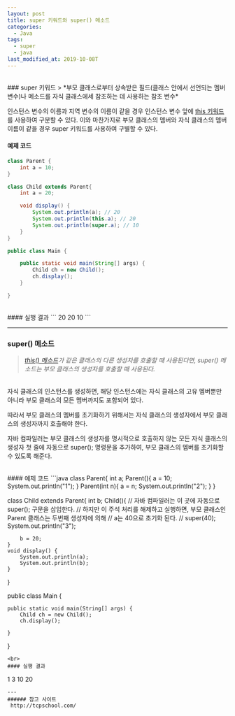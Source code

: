 ```yaml
---
layout: post
title: super 키워드와 super() 메소드
categories:
  - Java
tags:
  - super
  - java
last_modified_at: 2019-10-08T
---
```

<br>
### super 키워드
> *부모 클래스로부터 상속받은 필드(클래스 안에서 선언되는 멤버 변수)나 메소드를 자식 클래스에세 참조하는 데 사용하는 참조 변수*

<br>

인스턴스 변수의 이름과 지역 변수의 이름이 같을 경우 인스턴스 변수 앞에 [this 키워드](https://jaden2208.github.io/java/2019/10/08/java-this.html)를 사용하여 구분할 수 있다. 이와 마찬가지로 부모 클래스의 멤버와 자식 클래스의 멤버 이름이 같을 경우 super 키워드를 사용하여 구별할 수 있다.
<br>

#### 예제 코드
```java
class Parent {
	int a = 10;
}

class Child extends Parent{
	int a = 20;

	void display() {
		System.out.println(a); // 20
		System.out.println(this.a); // 20
		System.out.println(super.a); // 10
	}
}

public class Main {

	public static void main(String[] args) {
		Child ch = new Child();
		ch.display();
	}

}
```

<br>
#### 실행 결과
```
20
20
10
```
<br>

---

### super() 메소드
> *[this() 메소드](https://jaden2208.github.io/java/2019/10/08/java-this.html)가 같은 클래스의 다른 생성자를 호출할 때 사용된다면, super() 메소드는 부모 클래스의 생성자를 호출할 때 사용된다.*

<br>
자식 클래스의 인스턴스를 생성하면, 해당 인스턴스에는 자식 클래스의 고유 멤버뿐만 아니라 부모 클래스의 모든 멤버까지도 포함되어 있다.

따라서 부모 클래스의 멤버를 초기화하기 위해서는 자식 클래스의 생성자에서 부모 클래스의 생성자까지 호출해야 한다.

자바 컴파일러는 부모 클래스의 생성자를 명시적으로 호출하지 않는 모든 자식 클래스의 생성자 첫 줄에 자동으로 super(); 명령문을 추가하여, 부모 클래스의 멤버를 초기화할 수 있도록 해준다.

<br>
#### 예제 코드
```java
class Parent{
	int a;
	Parent(){
		a = 10;
		System.out.println("1");
	}
	Parent(int n){
		a = n;
		System.out.println("2");
	}
}

class Child extends Parent{
	int b;
	Child(){
		// 자바 컴파일러는 이 곳에 자동으로 super(); 구문을 삽입한다.
		// 하지만 이 주석 처리를 해제하고 실행하면, 부모 클래스인 Parent 클래스는 두번째 생성자에 의해
		// a는 40으로 초기화 된다.
//		super(40);
		System.out.println("3");

		b = 20;
	}
	void display() {
		System.out.println(a);
		System.out.println(b);
	}
}

public class Main {

	public static void main(String[] args) {
		Child ch = new Child();
		ch.display();

	}

}
```
<br>
#### 실행 결과
```
1
3
10
20
```
---
###### 참고 사이트
 http://tcpschool.com/
